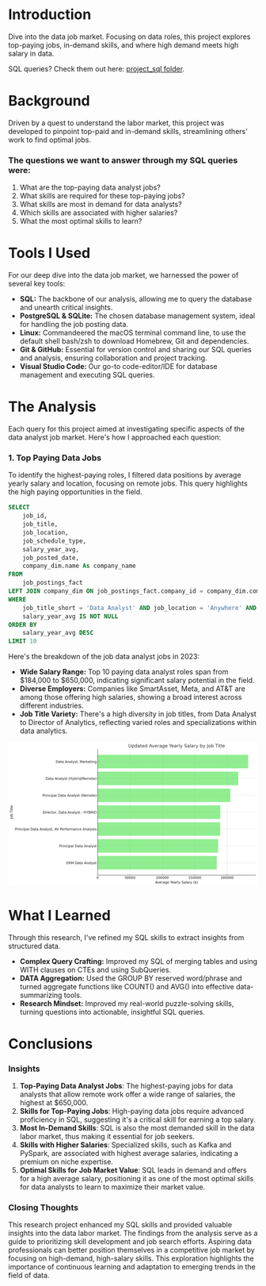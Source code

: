 # Introduction
Dive into the data job market. Focusing on data  roles, this project explores top-paying jobs, in-demand skills, and where high demand meets high salary in data.

SQL queries? Check them out here: [project_sql folder](/project_sql/).

# Background
Driven by a quest to understand the labor market, this project was developed to pinpoint top-paid and in-demand skills, streamlining others' work to find optimal jobs.

### The questions we want to answer through my SQL queries were:

1. What are the top-paying data analyst jobs?
2. What skills are required for these top-paying jobs?
3. What skills are most in demand for data analysts?
4. Which skills are associated with higher salaries?
5. What the most optimal skills to learn?

# Tools I Used
For our deep dive into the data job market, we harnessed the power of several key tools:

- **SQL:** The backbone of our analysis, allowing me to query the database and unearth critical insights.
- **PostgreSQL & SQLite:** The chosen database management system, ideal for handling the job posting data.
- **Linux:** Commandeered the macOS terminal command line, to use the default shell bash/zsh to download Homebrew, Git and dependencies.
- **Git & GitHub:** Essential for version control and sharing our SQL queries and analysis, ensuring collaboration and project tracking.
- **Visual Studio Code:** Our go-to code-editor/IDE for database management and executing SQL queries.

# The Analysis
Each query for this project aimed at investigating specific aspects of the data analyst job market. Here's how I approached each question:

### 1. Top Paying Data Jobs
To identify the highest-paying roles, I filtered data positions by average yearly salary and location, focusing on remote jobs. This query highlights the high paying opportunities in the field.

```sql
SELECT
    job_id,
    job_title,
    job_location,
    job_schedule_type,
    salary_year_avg,
    job_posted_date,
    company_dim.name As company_name
FROM
    job_postings_fact
LEFT JOIN company_dim ON job_postings_fact.company_id = company_dim.company_id
WHERE
    job_title_short = 'Data Analyst' AND job_location = 'Anywhere' AND
    salary_year_avg IS NOT NULL
ORDER BY
    salary_year_avg DESC
LIMIT 10
```
Here's the breakdown of the job data analyst jobs in 2023:
- **Wide Salary Range:** Top 10 paying data analyst roles span from $184,000 to $650,000, indicating significant salary potential in the field.
- **Diverse Employers:** Companies like SmartAsset, Meta, and AT&T are among those offering high salaries, showing a broad interest across different industries.
- **Job Title Variety:** There's a high diversity in job titles, from Data Analyst to Director of Analytics, reflecting varied roles and specializations within data analytics.

![TOP Paying Roles](assets/1_top_paying_roles.png)

# What I Learned

Through this research, I've refined my SQL skills to extract insights from structured data.

- **Complex Query Crafting:** Improved my SQL of merging tables and using WITH clauses on CTEs and using SubQueries.
- **DATA Aggregation:** Used the GROUP BY reserved word/phrase and turned aggregate functions like COUNT() and AVG() into effective data-summarizing tools.
- **Research Mindset:** Improved my real-world puzzle-solving skills, turning questions into actionable, insightful SQL queries.

# Conclusions
### Insights
1. **Top-Paying Data Analyst Jobs**: The highest-paying jobs for data analysts that allow remote work offer a wide range of salaries, the highest at $650,000.
2. **Skills for Top-Paying Jobs**: High-paying data jobs require advanced proficiency in SQL, suggesting it's a critical skill for earning a top salary.
3. **Most In-Demand Skills**: SQL is also the most demanded skill in the data labor market, thus making it essential for job seekers.
4. **Skills with Higher Salaries**: Specialized skills, such as Kafka and PySpark, are associated with highest average salaries, indicating a premium on niche expertise.
5. **Optimal Skills for Job Market Value**: SQL leads in demand and offers for a high average salary, positioning it as one of the most optimal skills for data analysts to learn to maximize their market value.

### Closing Thoughts

This research project enhanced my SQL skills and provided valuable insights into the data labor market. The findings from the analysis serve as a guide to prioritizing skill development and job search efforts. Aspiring data professionals can better position themselves in a competitive job market by focusing on high-demand, high-salary skills. This exploration highlights the importance of continuous learning and adaptation to emerging trends in the field of data.
